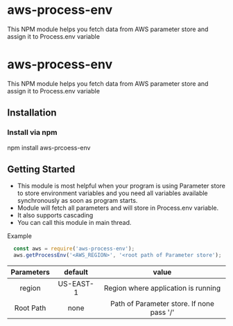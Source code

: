 # aws-process-env
This NPM module helps you fetch data from AWS parameter store and assign it to Process.env variable
# aws-process-env
This NPM module helps you fetch data from AWS parameter store and assign it to Process.env variable

## Installation 
### Install via npm 
npm install aws-prcoess-env

## Getting Started
- This module is most helpful when your program is using Parameter store to store environment variables and you need all variables available synchronously as soon as program starts.
- Module will fetch all parameters and will store in Process.env variable.
- It also supports cascading
- You can call this module in main thread.



Example 
```javascript
  const aws = require('aws-process-env');
  aws.getProcessEnv('<AWS_REGION>', '<root path of Parameter store');
```

| Parameters| default | value |
|:-----------:|:---------:|:-------:|
|region|US-EAST-1| Region where application is running |
|Root Path| none| Path of Parameter store. If none pass '/'| 
